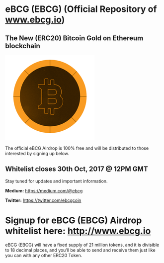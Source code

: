 # eBCG (EBCG) (Official Repository of www.ebcg.io)

## The New (ERC20) Bitcoin Gold on Ethereum blockchain

![captura de tela 2017-10-09 as 23 46 57](https://github.com/eBCG/EBCG/blob/master/logo.png)

The official eBCG Airdrop is 100% free and will be distributed to those interested by signing up below.


## Whitelist closes 30th Oct, 2017 @ 12PM GMT

Stay tuned for updates and important information.

**Medium:** https://medium.com/@ebcg

**Twitter:** https://twitter.com/ebcgcoin


# Signup for eBCG (EBCG) Airdrop whitelist here: http://www.ebcg.io

eBCG (EBCG) will have a fixed supply of 21 million tokens, and it is divisible to 18 decimal places, and you’ll be able to send and receive them just like you can with any other ERC20 Token.

